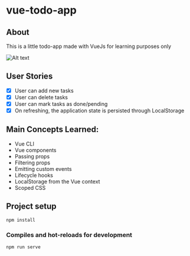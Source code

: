 # vue-todo-app

## About
This is a little todo-app made with VueJs for learning purposes only

![Alt text](https://assets.digitalocean.com/articles/alligator/boo.svg "a title")

## User Stories
 - [x] User can add new tasks
 - [x] User can delete tasks
 - [x] User can mark tasks as done/pending
 - [x] On refreshing, the application state is persisted through LocalStorage
  
## Main Concepts Learned:

  - Vue CLI
  - Vue components
  - Passing props
  - Filtering props
  - Emitting custom events
  - Lifecycle hooks
  - LocalStorage from the Vue context
  - Scoped CSS

## Project setup
```
npm install
```

### Compiles and hot-reloads for development
```
npm run serve
```
